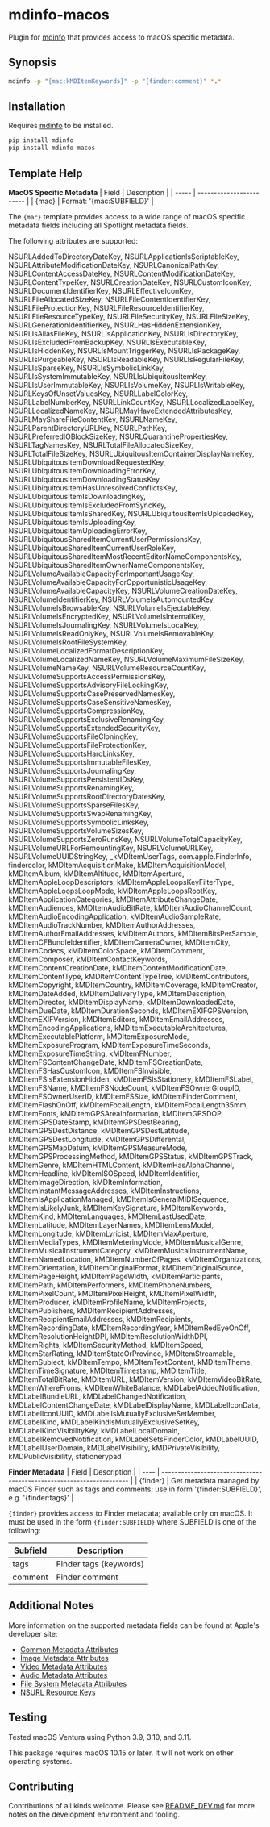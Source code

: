 # mdinfo-macos

Plugin for [mdinfo](https://github.com/RhetTbull/mdinfo) that provides access to macOS specific metadata.

## Synopsis

```bash
mdinfo -p "{mac:kMDItemKeywords}" -p "{finder:comment}" *.*
```

## Installation

Requires [mdinfo](https://github.com/RhetTbull/mdinfo) to be installed.

```bash
pip install mdinfo
pip install mdinfo-macos
```

## Template Help

<!-- [[[cog
import cog
from mdinfo_macos import get_markdown_help 
cog.out(
    "\n{}\n".format(get_markdown_help())
)
]]] -->

**MacOS Specific Metadata**
| Field | Description              |
| ----- | ------------------------ |
| {mac} | Format: '{mac:SUBFIELD}' |


The `{mac}` template provides access to a wide range of macOS specific metadata fields
including all Spotlight metadata fields. 

The following attributes are supported:

NSURLAddedToDirectoryDateKey, NSURLApplicationIsScriptableKey, NSURLAttributeModificationDateKey, NSURLCanonicalPathKey, NSURLContentAccessDateKey, NSURLContentModificationDateKey, NSURLContentTypeKey, NSURLCreationDateKey, NSURLCustomIconKey, NSURLDocumentIdentifierKey, NSURLEffectiveIconKey, NSURLFileAllocatedSizeKey, NSURLFileContentIdentifierKey, NSURLFileProtectionKey, NSURLFileResourceIdentifierKey, NSURLFileResourceTypeKey, NSURLFileSecurityKey, NSURLFileSizeKey, NSURLGenerationIdentifierKey, NSURLHasHiddenExtensionKey, NSURLIsAliasFileKey, NSURLIsApplicationKey, NSURLIsDirectoryKey, NSURLIsExcludedFromBackupKey, NSURLIsExecutableKey, NSURLIsHiddenKey, NSURLIsMountTriggerKey, NSURLIsPackageKey, NSURLIsPurgeableKey, NSURLIsReadableKey, NSURLIsRegularFileKey, NSURLIsSparseKey, NSURLIsSymbolicLinkKey, NSURLIsSystemImmutableKey, NSURLIsUbiquitousItemKey, NSURLIsUserImmutableKey, NSURLIsVolumeKey, NSURLIsWritableKey, NSURLKeysOfUnsetValuesKey, NSURLLabelColorKey, NSURLLabelNumberKey, NSURLLinkCountKey, NSURLLocalizedLabelKey, NSURLLocalizedNameKey, NSURLMayHaveExtendedAttributesKey, NSURLMayShareFileContentKey, NSURLNameKey, NSURLParentDirectoryURLKey, NSURLPathKey, NSURLPreferredIOBlockSizeKey, NSURLQuarantinePropertiesKey, NSURLTagNamesKey, NSURLTotalFileAllocatedSizeKey, NSURLTotalFileSizeKey, NSURLUbiquitousItemContainerDisplayNameKey, NSURLUbiquitousItemDownloadRequestedKey, NSURLUbiquitousItemDownloadingErrorKey, NSURLUbiquitousItemDownloadingStatusKey, NSURLUbiquitousItemHasUnresolvedConflictsKey, NSURLUbiquitousItemIsDownloadingKey, NSURLUbiquitousItemIsExcludedFromSyncKey, NSURLUbiquitousItemIsSharedKey, NSURLUbiquitousItemIsUploadedKey, NSURLUbiquitousItemIsUploadingKey, NSURLUbiquitousItemUploadingErrorKey, NSURLUbiquitousSharedItemCurrentUserPermissionsKey, NSURLUbiquitousSharedItemCurrentUserRoleKey, NSURLUbiquitousSharedItemMostRecentEditorNameComponentsKey, NSURLUbiquitousSharedItemOwnerNameComponentsKey, NSURLVolumeAvailableCapacityForImportantUsageKey, NSURLVolumeAvailableCapacityForOpportunisticUsageKey, NSURLVolumeAvailableCapacityKey, NSURLVolumeCreationDateKey, NSURLVolumeIdentifierKey, NSURLVolumeIsAutomountedKey, NSURLVolumeIsBrowsableKey, NSURLVolumeIsEjectableKey, NSURLVolumeIsEncryptedKey, NSURLVolumeIsInternalKey, NSURLVolumeIsJournalingKey, NSURLVolumeIsLocalKey, NSURLVolumeIsReadOnlyKey, NSURLVolumeIsRemovableKey, NSURLVolumeIsRootFileSystemKey, NSURLVolumeLocalizedFormatDescriptionKey, NSURLVolumeLocalizedNameKey, NSURLVolumeMaximumFileSizeKey, NSURLVolumeNameKey, NSURLVolumeResourceCountKey, NSURLVolumeSupportsAccessPermissionsKey, NSURLVolumeSupportsAdvisoryFileLockingKey, NSURLVolumeSupportsCasePreservedNamesKey, NSURLVolumeSupportsCaseSensitiveNamesKey, NSURLVolumeSupportsCompressionKey, NSURLVolumeSupportsExclusiveRenamingKey, NSURLVolumeSupportsExtendedSecurityKey, NSURLVolumeSupportsFileCloningKey, NSURLVolumeSupportsFileProtectionKey, NSURLVolumeSupportsHardLinksKey, NSURLVolumeSupportsImmutableFilesKey, NSURLVolumeSupportsJournalingKey, NSURLVolumeSupportsPersistentIDsKey, NSURLVolumeSupportsRenamingKey, NSURLVolumeSupportsRootDirectoryDatesKey, NSURLVolumeSupportsSparseFilesKey, NSURLVolumeSupportsSwapRenamingKey, NSURLVolumeSupportsSymbolicLinksKey, NSURLVolumeSupportsVolumeSizesKey, NSURLVolumeSupportsZeroRunsKey, NSURLVolumeTotalCapacityKey, NSURLVolumeURLForRemountingKey, NSURLVolumeURLKey, NSURLVolumeUUIDStringKey, _kMDItemUserTags, com.apple.FinderInfo, findercolor, kMDItemAcquisitionMake, kMDItemAcquisitionModel, kMDItemAlbum, kMDItemAltitude, kMDItemAperture, kMDItemAppleLoopDescriptors, kMDItemAppleLoopsKeyFilterType, kMDItemAppleLoopsLoopMode, kMDItemAppleLoopsRootKey, kMDItemApplicationCategories, kMDItemAttributeChangeDate, kMDItemAudiences, kMDItemAudioBitRate, kMDItemAudioChannelCount, kMDItemAudioEncodingApplication, kMDItemAudioSampleRate, kMDItemAudioTrackNumber, kMDItemAuthorAddresses, kMDItemAuthorEmailAddresses, kMDItemAuthors, kMDItemBitsPerSample, kMDItemCFBundleIdentifier, kMDItemCameraOwner, kMDItemCity, kMDItemCodecs, kMDItemColorSpace, kMDItemComment, kMDItemComposer, kMDItemContactKeywords, kMDItemContentCreationDate, kMDItemContentModificationDate, kMDItemContentType, kMDItemContentTypeTree, kMDItemContributors, kMDItemCopyright, kMDItemCountry, kMDItemCoverage, kMDItemCreator, kMDItemDateAdded, kMDItemDeliveryType, kMDItemDescription, kMDItemDirector, kMDItemDisplayName, kMDItemDownloadedDate, kMDItemDueDate, kMDItemDurationSeconds, kMDItemEXIFGPSVersion, kMDItemEXIFVersion, kMDItemEditors, kMDItemEmailAddresses, kMDItemEncodingApplications, kMDItemExecutableArchitectures, kMDItemExecutablePlatform, kMDItemExposureMode, kMDItemExposureProgram, kMDItemExposureTimeSeconds, kMDItemExposureTimeString, kMDItemFNumber, kMDItemFSContentChangeDate, kMDItemFSCreationDate, kMDItemFSHasCustomIcon, kMDItemFSInvisible, kMDItemFSIsExtensionHidden, kMDItemFSIsStationery, kMDItemFSLabel, kMDItemFSName, kMDItemFSNodeCount, kMDItemFSOwnerGroupID, kMDItemFSOwnerUserID, kMDItemFSSize, kMDItemFinderComment, kMDItemFlashOnOff, kMDItemFocalLength, kMDItemFocalLength35mm, kMDItemFonts, kMDItemGPSAreaInformation, kMDItemGPSDOP, kMDItemGPSDateStamp, kMDItemGPSDestBearing, kMDItemGPSDestDistance, kMDItemGPSDestLatitude, kMDItemGPSDestLongitude, kMDItemGPSDifferental, kMDItemGPSMapDatum, kMDItemGPSMeasureMode, kMDItemGPSProcessingMethod, kMDItemGPSStatus, kMDItemGPSTrack, kMDItemGenre, kMDItemHTMLContent, kMDItemHasAlphaChannel, kMDItemHeadline, kMDItemISOSpeed, kMDItemIdentifier, kMDItemImageDirection, kMDItemInformation, kMDItemInstantMessageAddresses, kMDItemInstructions, kMDItemIsApplicationManaged, kMDItemIsGeneralMIDISequence, kMDItemIsLikelyJunk, kMDItemKeySignature, kMDItemKeywords, kMDItemKind, kMDItemLanguages, kMDItemLastUsedDate, kMDItemLatitude, kMDItemLayerNames, kMDItemLensModel, kMDItemLongitude, kMDItemLyricist, kMDItemMaxAperture, kMDItemMediaTypes, kMDItemMeteringMode, kMDItemMusicalGenre, kMDItemMusicalInstrumentCategory, kMDItemMusicalInstrumentName, kMDItemNamedLocation, kMDItemNumberOfPages, kMDItemOrganizations, kMDItemOrientation, kMDItemOriginalFormat, kMDItemOriginalSource, kMDItemPageHeight, kMDItemPageWidth, kMDItemParticipants, kMDItemPath, kMDItemPerformers, kMDItemPhoneNumbers, kMDItemPixelCount, kMDItemPixelHeight, kMDItemPixelWidth, kMDItemProducer, kMDItemProfileName, kMDItemProjects, kMDItemPublishers, kMDItemRecipientAddresses, kMDItemRecipientEmailAddresses, kMDItemRecipients, kMDItemRecordingDate, kMDItemRecordingYear, kMDItemRedEyeOnOff, kMDItemResolutionHeightDPI, kMDItemResolutionWidthDPI, kMDItemRights, kMDItemSecurityMethod, kMDItemSpeed, kMDItemStarRating, kMDItemStateOrProvince, kMDItemStreamable, kMDItemSubject, kMDItemTempo, kMDItemTextContent, kMDItemTheme, kMDItemTimeSignature, kMDItemTimestamp, kMDItemTitle, kMDItemTotalBitRate, kMDItemURL, kMDItemVersion, kMDItemVideoBitRate, kMDItemWhereFroms, kMDItemWhiteBalance, kMDLabelAddedNotification, kMDLabelBundleURL, kMDLabelChangedNotification, kMDLabelContentChangeDate, kMDLabelDisplayName, kMDLabelIconData, kMDLabelIconUUID, kMDLabelIsMutuallyExclusiveSetMember, kMDLabelKind, kMDLabelKindIsMutuallyExclusiveSetKey, kMDLabelKindVisibilityKey, kMDLabelLocalDomain, kMDLabelRemovedNotification, kMDLabelSetsFinderColor, kMDLabelUUID, kMDLabelUserDomain, kMDLabelVisibility, kMDPrivateVisibility, kMDPublicVisibility, stationerypad

**Finder Metadata**
| Field | Description                                                          |
| ---- | -------------------------------------------------------------------- |
| {finder} | Get metadata managed by macOS Finder such as tags and comments; use in form '{finder:SUBFIELD}', e.g. '{finder:tags}' |


`{finder}` provides access to Finder metadata; available only on macOS. It must be used in the form `{finder:SUBFIELD}` 
where SUBFIELD is one of the following:

| Subfield | Description            |
| -------- | ---------------------- |
| tags     | Finder tags (keywords) |
| comment  | Finder comment         |


<!-- [[[end]]] -->

## Additional Notes

More information on the supported metadata fields can be found at Apple's developer site:

* [Common Metadata Attributes](https://developer.apple.com/documentation/coreservices/file_metadata/mditem/common_metadata_attribute_keys?language=objc)
* [Image Metadata Attributes](https://developer.apple.com/documentation/coreservices/file_metadata/mditem/image_metadata_attribute_keys?language=objc)
* [Video Metadata Attributes](https://developer.apple.com/documentation/coreservices/file_metadata/mditem/video_metadata_attribute_keys?language=objc)
* [Audio Metadata Attributes](https://developer.apple.com/documentation/coreservices/file_metadata/mditem/audio_metadata_attribute_keys?language=objc)
* [File System Metadata Attributes](https://developer.apple.com/documentation/coreservices/file_metadata/mditem/file_system_metadata_attribute_keys?language=objc)
* [NSURL Resource Keys](https://developer.apple.com/documentation/foundation/nsurlresourcekey?language=objc)

## Testing

Tested macOS Ventura using Python 3.9, 3.10, and 3.11.

This package requires macOS 10.15 or later. It will not work on other operating systems.

## Contributing

Contributions of all kinds welcome. Please see [README_DEV.md](README_DEV.md) for more notes on the development environment and tooling.
